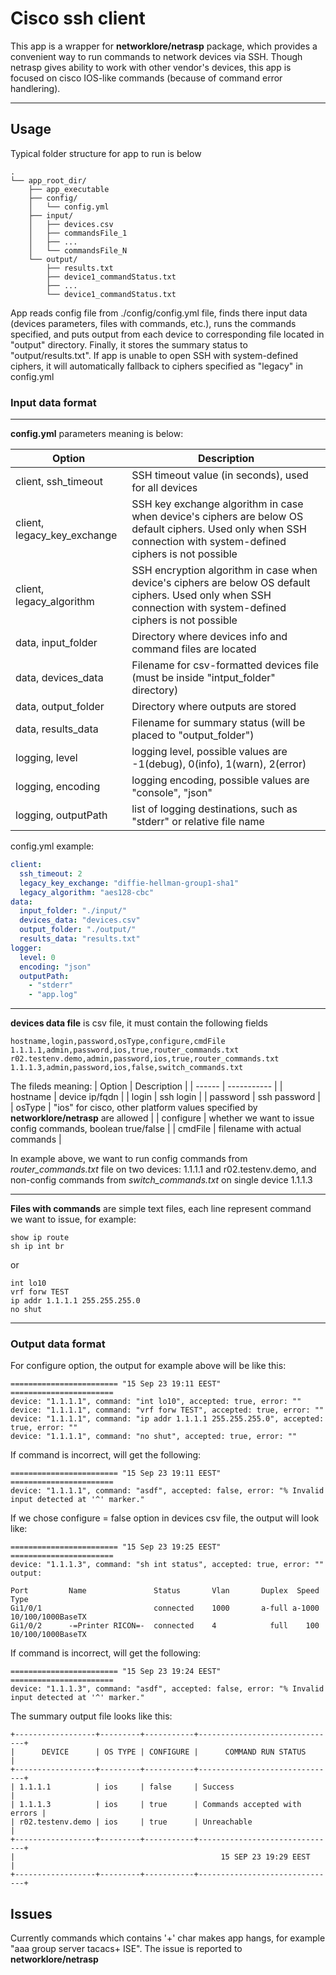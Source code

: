# Cisco ssh client

This app is a wrapper for **networklore/netrasp** package, which provides a convenient way to run commands to network devices via SSH.
Though netrasp gives ability to work with other vendor's devices, this app is focused on cisco IOS-like commands (because of command error handlering).

___
## Usage
Typical folder structure for app to run is below

```
.
└── app_root_dir/
    ├── app_executable
    ├── config/
    │   └── config.yml
    ├── input/
    │   ├── devices.csv
    │   ├── commandsFile_1
    │   ├── ...
    │   └── commandsFile_N
    └── output/
        ├── results.txt
        ├── device1_commandStatus.txt
        ├── ...
        └── device1_commandStatus.txt
```
App reads config file from ./config/config.yml file, finds there input data (devices parameters, files with commands, etc.), 
runs the commands specified, and puts output from each device to corresponding file located in "output" directory. Finally, it stores the summary
status to "output/results.txt". If app is unable to open SSH with system-defined ciphers, it will automatically fallback to ciphers specified as "legacy" in config.yml

### Input data format
___
**config.yml** parameters meaning is below:

| Option | Description |
| ------ | ----------- |
| client, ssh_timeout   | SSH timeout value (in seconds), used for all devices |
| client, legacy_key_exchange   | SSH key exchange algorithm in case when device's ciphers are below OS default ciphers. Used only when SSH connection with system-defined ciphers is not possible |
| client, legacy_algorithm  | SSH encryption algorithm in case when device's ciphers are below OS default ciphers. Used only when SSH connection with system-defined ciphers is not possible  |
| data, input_folder | Directory where devices info and command files are located |
| data, devices_data | Filename for csv-formatted devices file (must be inside "intput_folder" directory) |
| data, output_folder | Directory where outputs are stored |
| data, results_data | Filename for summary status (will be placed to "output_folder") |
| logging, level | logging level, possible values are -1(debug), 0(info), 1(warn), 2(error) |
| logging, encoding | logging encoding, possible values are "console", "json" |
| logging, outputPath | list of logging destinations, such as "stderr" or relative file name |

config.yml example:
```yaml
client:
  ssh_timeout: 2
  legacy_key_exchange: "diffie-hellman-group1-sha1"
  legacy_algorithm: "aes128-cbc"
data:
  input_folder: "./input/"
  devices_data: "devices.csv"
  output_folder: "./output/"
  results_data: "results.txt"
logger:
  level: 0   
  encoding: "json" 
  outputPath: 
    - "stderr"
    - "app.log"
```
___
**devices data file** is csv file, it must contain the following fields
```
hostname,login,password,osType,configure,cmdFile
1.1.1.1,admin,password,ios,true,router_commands.txt
r02.testenv.demo,admin,password,ios,true,router_commands.txt
1.1.1.3,admin,password,ios,false,switch_commands.txt
```
The fileds meaning:
| Option | Description |
| ------ | ----------- |
| hostname | device ip/fqdn |
| login | ssh login |
| password | ssh password |
| osType | "ios" for cisco, other platform values specified by **networklore/netrasp** are allowed |
| configure | whether we want to issue config commands, boolean true/false |
| cmdFile | filename with actual commands |

In example above, we want to run config commands from *router_commands.txt* file on two devices: 1.1.1.1 and r02.testenv.demo,
and non-config commands from *switch_commands.txt* on single device 1.1.1.3
___
**Files with commands** are simple text files, each line represent command we want to issue, for example:
```
show ip route
sh ip int br
```
or 
```
int lo10
vrf forw TEST
ip addr 1.1.1.1 255.255.255.0
no shut
```
___
### Output data format

For configure option, the output for example above will be like this:
```
======================== "15 Sep 23 19:11 EEST" =======================
device: "1.1.1.1", command: "int lo10", accepted: true, error: ""
device: "1.1.1.1", command: "vrf forw TEST", accepted: true, error: ""
device: "1.1.1.1", command: "ip addr 1.1.1.1 255.255.255.0", accepted: true, error: ""
device: "1.1.1.1", command: "no shut", accepted: true, error: ""
```
If command is incorrect, will get the following:
```
======================== "15 Sep 23 19:11 EEST" =======================
device: "1.1.1.1", command: "asdf", accepted: false, error: "% Invalid input detected at '^' marker."
```
If we chose configure = false option in devices csv file, the output will look like:
```
======================== "15 Sep 23 19:25 EEST" =======================
device: "1.1.1.3", command: "sh int status", accepted: true, error: "" output:

Port         Name               Status       Vlan       Duplex  Speed Type
Gi1/0/1                         connected    1000       a-full a-1000 10/100/1000BaseTX
Gi1/0/2      -=Printer RICON=-  connected    4            full    100 10/100/1000BaseTX
```
If command is incorrect, will get the following:
```
======================== "15 Sep 23 19:24 EEST" =======================
device: "1.1.1.3", command: "asdf", accepted: false, error: "% Invalid input detected at '^' marker."
```
The summary output file looks like this:
```
+------------------+---------+-----------+-------------------------------+
|      DEVICE      | OS TYPE | CONFIGURE |      COMMAND RUN STATUS       |
+------------------+---------+-----------+-------------------------------+
| 1.1.1.1          | ios     | false     | Success                       |
| 1.1.1.3          | ios     | true      | Commands accepted with errors |
| r02.testenv.demo | ios     | true      | Unreachable                   |
+------------------+---------+-----------+-------------------------------+
|                                              15 SEP 23 19:29 EEST      |
+------------------+---------+-----------+-------------------------------+
```
## Issues
Currently commands which contains '+' char makes app hangs, for example "aaa group server tacacs+ ISE". The issue is reported to **networklore/netrasp**